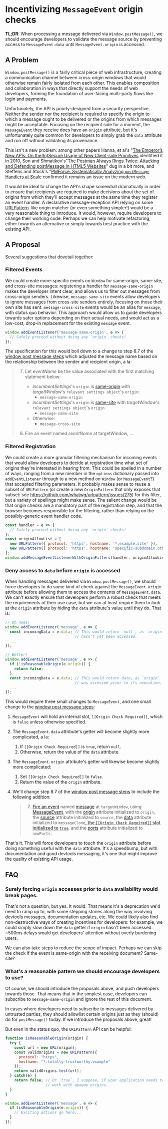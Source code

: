 # **Incentivizing `MessageEvent` origin checks**

**TL;DR**: When processing a message delivered via `Window.postMessage()`, we should encourage developers to validate the message source by preventing access to `MessageEvent.data` until `MessageEvent.origin` is accessed.

## **A Problem**

`Window.postMessage()` is a fairly critical piece of web infrastructure, creating a communication channel between cross-origin windows that would otherwise remain fairly isolated from each other. This enables composition and collaboration in ways that directly support the needs of web developers, forming the foundation of user-facing multi-party flows like login and payments.

Unfortunately, the API is poorly-designed from a security perspective. Neither the sender nor the recipient is required to specify the origin to which a message ought to be delivered or the origins from which messages might be acceptable. Focusing on the recipient side for a moment, the `MessageEvent` they receive does have an `origin` attribute, but it's unfortunately quite common for developers to simply grab the `data` attribute and run off without validating its provenance.

This isn't a new problem: among other papers Hanna, et al's "[The Emperor’s New APIs: On the(In)Secure Usage of New Client-side Primitives](https://webblaze.cs.berkeley.edu/papers/w2sp2010ena.pdf) identified it in 2010, Son and Shmatikov's"[The Postman Always Rings Twice: Attacking and Defending postMessage in HTML5 Websites](https://www.cs.utexas.edu/~shmat/shmat_ndss13postman.pdf)" dug in a bit more, and Steffens and Stock's "[PMForce: Systematically Analyzing `postMessage` Handlers at Scale](https://swag.cispa.saarland/papers/steffens2020pmforce.pdf) confirmed it remains an issue on the modern web.

It would be ideal to change the API's shape somewhat dramatically in order to ensure that recipients are required to make decisions about the set of origins from which they'll accept messages at the same time they register an event handler. A declarative message-reception API relying on some [URLPattern](https://developer.mozilla.org/en-US/docs/Web/API/URL_Pattern_API)-like origin matcher (or even something simpler\!) would be a very reasonable thing to introduce. It would, however, require developers to change their working code. Perhaps we can help motivate refactoring, either towards an alternative or simply towards best practice with the existing API.

## **A Proposal**

Several suggestions that dovetail together:

### Filtered Events

We could create more-specific events on `Window` for same-origin, same-site, and cross-site messages: registering a handler for `message-same-origin` makes the developer intent clear, and allows us to filter out messages from cross-origin senders. Likewise, `message-same-site` events allow developers to ignore messages from cross-site senders entirely, focusing on those their own site has sent. `message-cross-site` events would be an alias for `message`, with status quo behavior. This approach would allow us to guide developers towards safer options depending on their actual needs, and would act as a low-cost, drop-in replacement for the existing `message` event.

```javascript
window.addEventListener('message-same-origin', e => {
  // Safely proceed without doing any `origin` checks!
});
```

The specification for this would boil down to a change to step 8.7 of the [window post message steps](https://html.spec.whatwg.org/multipage/web-messaging.html#window-post-message-steps) which adjusted the message name based on the relationship between the sender and recipient origin, a la:

> 7. Let _eventName_ be the value associated with the first matching statement below:
>
>    * _incumbentSettings_'s `origin` is [same-origin](https://html.spec.whatwg.org/multipage/browsers.html#same-origin) with _targetWindow_'s `relevant settings object`'s `origin`:
>        * `message-same-origin`
>    *  _incumbentSettings_'s `origin` is [same-site](https://html.spec.whatwg.org/multipage/browsers.html#same-site) with _targetWindow_'s `relevant settings object`'s `origin`
>        * `message-same-site`
>    *  Otherwise:
>        * `message-cross-site`  
>
> 8. Fire an event named _eventName_ at targetWindow, ...


### Filtered Registration

We could create a more granular filtering mechanism for incoming events that would allow developers to decide at registration time what set of origins they're interested in hearing from. This could be spelled in a number of ways, ranging from a new member in the `options` dictionary passed into `addEventListener` through to a new method on `Window` (or `MessageEvent`?) that accepted filtering parameters. It probably makes sense to reuse a subset of `URLPattern` (or create a new `OriginPattern` that only exposes that subset: see https://github.com/whatwg/urlpattern/issues/275) for this filter, but a variety of spellings might make sense. The salient change would be that origin checks are a mandatory part of the registration step, and that the browser becomes responsible for the filtering, rather than relying on the possibly-generic event handler code.

```javascript
const handler = e => {
  // Safely proceed without doing any `origin` checks!
};
const originAllowList = [
  new URLPattern({ protocol: 'https', hostname: '*.example.site' }),
  new URLPattern({ protocol: 'https', hostname: 'specific-subdomain.other.site' }),
];
window.addMessageEventListenerWithOriginFilters(handler, originAllowList);
```


### Deny access to `data` before `origin` is accessed

When handling messages delivered via `Window.postMessage()`, we should force developers to do some kind of check against the `MessageEvent.origin` attribute before allowing them to access the contents of `MessageEvent.data`. We can't exactly ensure that developers perform a robust check that meets the requirements of their use case, but we can at least require them to *look* at the `origin` attribute by hiding the `data` attribute's value until they do. That is:

```javascript
// Oh noes!
window.addEventListener('message', e => {
  const incomingData = e.data; // This would return `null`, as `origin`
                               // hasn't yet been accessed.
  ...
});

// Better!
window.addEventListener('message', e => {
  if (!isReasonableOrigin(e.origin)) {
    return false;
  }
  const incomingData = e.data; // This would return data, as `origin`
                               // was accessed prior to its execution.
  ...
});
```

This would require three small changes to `MessageEvent`, and one small change to the [window post message steps](https://html.spec.whatwg.org/multipage/web-messaging.html#window-post-message-steps):

1. `MessageEvent` will hold an internal slot, `[[Origin Check Required]]`, which is `false` unless otherwise specified.

2. The `MessageEvent.data` attribute's getter will become slightly more complicated, a la:  
   1. If `[[Origin Check Required]]` is `true`, return `null`.  
   2. Otherwise, return the value of the `data` attribute.

3. The `MessageEvent.origin` attribute's getter will likewise become slightly more complicated:  
   1. Set `[[Origin Check Required]]` to `false`.  
   2. Return the value of the `origin` attribute.

4. We'll change step 8.7 of the [window post message steps](https://html.spec.whatwg.org/multipage/web-messaging.html#window-post-message-steps) to include the following addition:  
   > 7. [Fire an event](https://dom.spec.whatwg.org/#concept-event-fire) named [message](https://html.spec.whatwg.org/multipage/indices.html#event-message) at `targetWindow`, using [MessageEvent](https://html.spec.whatwg.org/multipage/comms.html#messageevent), with the [origin](https://html.spec.whatwg.org/multipage/comms.html#dom-messageevent-origin) attribute initialized to `origin`, the [source](https://html.spec.whatwg.org/multipage/comms.html#dom-messageevent-source) attribute initialized to `source`, the [data](https://html.spec.whatwg.org/multipage/comms.html#dom-messageevent-data) attribute initialized to `messageClone`<ins>**, the `[[Origin Check Required]]` slot initialized to `true`**</ins>, and the [ports](https://html.spec.whatwg.org/multipage/comms.html#dom-messageevent-ports) attribute initialized to `newPorts`.

That's it. This will force developers to touch the `origin` attribute before doing something useful with the `data` attribute. It's a speedbump, but with documentation and good devtools messaging, it's one that might improve the quality of existing API usage.

## **FAQ**

### **Surely forcing `origin` accesses prior to `data` availability would break pages.**

That's not a question, but yes. It would. That means it's a deprecation we'd need to ramp up to, with some stepping stones along the way involving devtools messages, documentation updates, etc. We could likely also find non-destructive ways of creating incentives for developers: for example, we could simply slow down the `data` getter if `origin` hasn't been accessed. \~500ms delays would get developers' attention without overly burdening users.

We can also take steps to reduce the scope of impact. Perhaps we can skip the check if the event is same-origin with the receiving document? Same-site?

### **What's a reasonable pattern we should encourage developers to use?**

Of course, we should introduce the proposals above, and push developers towards those. That means that in the simplest case, developers can subscribe to `message-same-origin` and ignore the rest of this document.

In cases where developers need to subscribe to messages delivered by untrusted parties, they should allowlist certain origins just as they (should) do for `postMessage()` today. If we introduce the proposals above, great!

But even in the status quo, the `URLPattern` API can be helpful:

```javascript
function isReasonableOrigin(origin) {
  try {
    const url = new URL(origin);
    const validOrigins = new URLPattern({
      protocol: "https",
      hostname: "*.totally-trustworthy.example"
    });
    return validOrigins.test(url);
  } catch(e) {
    return false; // Or `true`, I suppose, if your application needs to
                  // work with opaque origins.
  }
}

window.addEventListener('message', e => {
  if (isReasonableOrigin(e.origin)) {
    // Exciting actions go here...
  }
});
```
